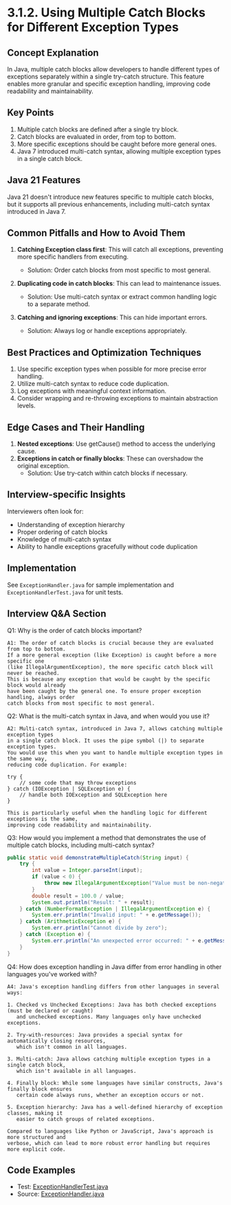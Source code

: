 # 3.1.2. Using Multiple Catch Blocks for Different Exception Types

## Concept Explanation

In Java, multiple catch blocks allow developers to handle different types of exceptions separately within a single try-catch structure. This feature enables more granular and specific exception handling, improving code readability and maintainability.

## Key Points

1. Multiple catch blocks are defined after a single try block.
2. Catch blocks are evaluated in order, from top to bottom.
3. More specific exceptions should be caught before more general ones.
4. Java 7 introduced multi-catch syntax, allowing multiple exception types in a single catch block.

## Java 21 Features

Java 21 doesn't introduce new features specific to multiple catch blocks, but it supports all previous enhancements, including multi-catch syntax introduced in Java 7.

## Common Pitfalls and How to Avoid Them

1. **Catching Exception class first**: This will catch all exceptions, preventing more specific handlers from executing.
   - Solution: Order catch blocks from most specific to most general.

2. **Duplicating code in catch blocks**: This can lead to maintenance issues.
   - Solution: Use multi-catch syntax or extract common handling logic to a separate method.

3. **Catching and ignoring exceptions**: This can hide important errors.
   - Solution: Always log or handle exceptions appropriately.

## Best Practices and Optimization Techniques

1. Use specific exception types when possible for more precise error handling.
2. Utilize multi-catch syntax to reduce code duplication.
3. Log exceptions with meaningful context information.
4. Consider wrapping and re-throwing exceptions to maintain abstraction levels.

## Edge Cases and Their Handling

1. **Nested exceptions**: Use getCause() method to access the underlying cause.
2. **Exceptions in catch or finally blocks**: These can overshadow the original exception.
   - Solution: Use try-catch within catch blocks if necessary.

## Interview-specific Insights

Interviewers often look for:
- Understanding of exception hierarchy
- Proper ordering of catch blocks
- Knowledge of multi-catch syntax
- Ability to handle exceptions gracefully without code duplication

## Implementation

See `ExceptionHandler.java` for sample implementation and `ExceptionHandlerTest.java` for unit tests.

## Interview Q&A Section

Q1: Why is the order of catch blocks important?

```text
A1: The order of catch blocks is crucial because they are evaluated from top to bottom. 
If a more general exception (like Exception) is caught before a more specific one 
(like IllegalArgumentException), the more specific catch block will never be reached. 
This is because any exception that would be caught by the specific block would already 
have been caught by the general one. To ensure proper exception handling, always order 
catch blocks from most specific to most general.
```

Q2: What is the multi-catch syntax in Java, and when would you use it?

```text
A2: Multi-catch syntax, introduced in Java 7, allows catching multiple exception types 
in a single catch block. It uses the pipe symbol (|) to separate exception types. 
You would use this when you want to handle multiple exception types in the same way, 
reducing code duplication. For example:

try {
    // some code that may throw exceptions
} catch (IOException | SQLException e) {
    // handle both IOException and SQLException here
}

This is particularly useful when the handling logic for different exceptions is the same, 
improving code readability and maintainability.
```

Q3: How would you implement a method that demonstrates the use of multiple catch blocks, including multi-catch syntax?

```java
public static void demonstrateMultipleCatch(String input) {
    try {
        int value = Integer.parseInt(input);
        if (value < 0) {
            throw new IllegalArgumentException("Value must be non-negative");
        }
        double result = 100.0 / value;
        System.out.println("Result: " + result);
    } catch (NumberFormatException | IllegalArgumentException e) {
        System.err.println("Invalid input: " + e.getMessage());
    } catch (ArithmeticException e) {
        System.err.println("Cannot divide by zero");
    } catch (Exception e) {
        System.err.println("An unexpected error occurred: " + e.getMessage());
    }
}
```

Q4: How does exception handling in Java differ from error handling in other languages you've worked with?

```text
A4: Java's exception handling differs from other languages in several ways:

1. Checked vs Unchecked Exceptions: Java has both checked exceptions (must be declared or caught) 
   and unchecked exceptions. Many languages only have unchecked exceptions.

2. Try-with-resources: Java provides a special syntax for automatically closing resources, 
   which isn't common in all languages.

3. Multi-catch: Java allows catching multiple exception types in a single catch block, 
   which isn't available in all languages.

4. Finally block: While some languages have similar constructs, Java's finally block ensures 
   certain code always runs, whether an exception occurs or not.

5. Exception hierarchy: Java has a well-defined hierarchy of exception classes, making it 
   easier to catch groups of related exceptions.

Compared to languages like Python or JavaScript, Java's approach is more structured and 
verbose, which can lead to more robust error handling but requires more explicit code.
```


## Code Examples

- Test: [ExceptionHandlerTest.java](src/test/java/com/github/msorkhpar/claudejavatutor/trycatch/ExceptionHandlerTest.java)
- Source: [ExceptionHandler.java](src/main/java/com/github/msorkhpar/claudejavatutor/trycatch/ExceptionHandler.java)